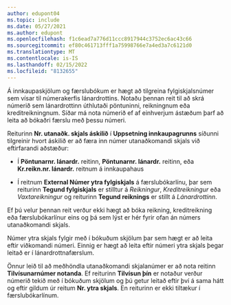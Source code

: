```yaml
---
author: edupont04
ms.topic: include
ms.date: 05/27/2021
ms.author: edupont
ms.openlocfilehash: f1c6ead7a776d11ccc8917944c3752ec6ac43c66
ms.sourcegitcommit: ef80c461713fff1a75998766e7a4ed3a7c6121d0
ms.translationtype: MT
ms.contentlocale: is-IS
ms.lasthandoff: 02/15/2022
ms.locfileid: "8132655"
---
```

Á innkaupaskjölum og færslubókum er hægt að tilgreina fylgiskjalsnúmer sem vísar til númerakerfis lánardrottins. Notaðu þennan reit til að skrá númerið sem lánardrottinn úthlutaði pöntuninni, reikningnum eða kreditreikningnum. Síðar má nota númerið ef af einhverjum ástæðum þarf að leita að bókaðri færslu með þessu númeri.

Reiturinn **Nr. utanaðk. skjals áskilið** í **Uppsetning innkaupagrunns** síðunni tilgreinir hvort áskilið er að færa inn númer utanaðkomandi skjals við eftirfarandi aðstæður:

* Í **Pöntunarnr. lánardr.** reitinn, **Pöntunarnr. lánardr.** reitinn, eða **Kr.reikn.nr. lánardr.** reitnum á innkaupahaus

* Í reitnum **External Númer ytra fylgiskjals** á færslubókarlínu, þar sem reiturinn **Tegund fylgiskjals** er stilltur á *Reikningur*, *Kreditreikningur* eða *Vaxtareikningur* og reiturinn **Tegund reiknings** er stillt á *Lánardrottinn*.

Ef þú velur þennan reit verður ekki hægt að bóka reikning, kreditreikning eða færslubókarlínur eins og þá sem lýst er hér fyrir ofan án númers utanaðkomandi skjals.

Númer ytra skjals fylgir með í bókuðum skjölum þar sem hægt er að leita eftir viðkomandi númeri. Einnig er hægt að leita eftir númeri ytra skjals þegar leitað er í lánardrottnafærslum.

Önnur leið til að meðhöndla utanaðkomandi skjalanúmer er að nota reitinn **Tilvísunarnúmer notanda**. Ef reiturinn **Tilvísun þín** er notaður verður númerið tekið með í bókuðum skjölum og þú getur leitað eftir því á sama hátt og eftir gildum úr reitum **Nr. ytra skjals**. En reiturinn er ekki tiltækur í færslubókarlínum.
